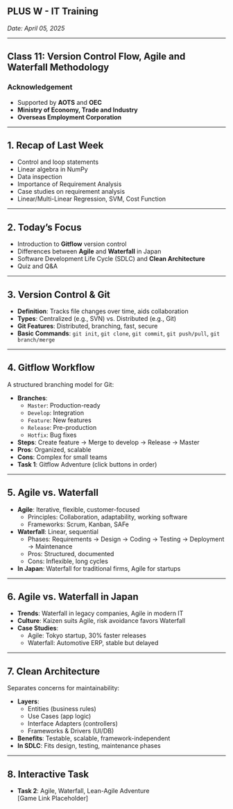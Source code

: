 ## PLUS W - IT Training
*Date: April 05, 2025*

---

## Class 11: Version Control Flow, Agile and Waterfall Methodology

### Acknowledgement
- Supported by **AOTS** and **OEC**
- **Ministry of Economy, Trade and Industry**
- **Overseas Employment Corporation**

---

## 1. Recap of Last Week
- Control and loop statements
- Linear algebra in NumPy
- Data inspection
- Importance of Requirement Analysis
- Case studies on requirement analysis
- Linear/Multi-Linear Regression, SVM, Cost Function

---

## 2. Today’s Focus
- Introduction to **Gitflow** version control
- Differences between **Agile** and **Waterfall** in Japan
- Software Development Life Cycle (SDLC) and **Clean Architecture**
- Quiz and Q&A

---

## 3. Version Control & Git
- **Definition**: Tracks file changes over time, aids collaboration
- **Types**: Centralized (e.g., SVN) vs. Distributed (e.g., Git)
- **Git Features**: Distributed, branching, fast, secure
- **Basic Commands**: `git init`, `git clone`, `git commit`, `git push/pull`, `git branch/merge`

---

## 4. Gitflow Workflow
A structured branching model for Git:
- **Branches**: 
  - `Master`: Production-ready
  - `Develop`: Integration
  - `Feature`: New features
  - `Release`: Pre-production
  - `Hotfix`: Bug fixes
- **Steps**: Create feature → Merge to develop → Release → Master
- **Pros**: Organized, scalable  
- **Cons**: Complex for small teams
- **Task 1**: Gitflow Adventure (click buttons in order)

---

## 5. Agile vs. Waterfall
- **Agile**: Iterative, flexible, customer-focused
  - Principles: Collaboration, adaptability, working software
  - Frameworks: Scrum, Kanban, SAFe
- **Waterfall**: Linear, sequential
  - Phases: Requirements → Design → Coding → Testing → Deployment → Maintenance
  - Pros: Structured, documented  
  - Cons: Inflexible, long cycles
- **In Japan**: Waterfall for traditional firms, Agile for startups

---

## 6. Agile vs. Waterfall in Japan
- **Trends**: Waterfall in legacy companies, Agile in modern IT
- **Culture**: Kaizen suits Agile, risk avoidance favors Waterfall
- **Case Studies**:
  - Agile: Tokyo startup, 30% faster releases
  - Waterfall: Automotive ERP, stable but delayed

---

## 7. Clean Architecture
Separates concerns for maintainability:
- **Layers**: 
  - Entities (business rules)
  - Use Cases (app logic)
  - Interface Adapters (controllers)
  - Frameworks & Drivers (UI/DB)
- **Benefits**: Testable, scalable, framework-independent
- **In SDLC**: Fits design, testing, maintenance phases

---

## 8. Interactive Task
- **Task 2**: Agile, Waterfall, Lean-Agile Adventure  
  [Game Link Placeholder]


